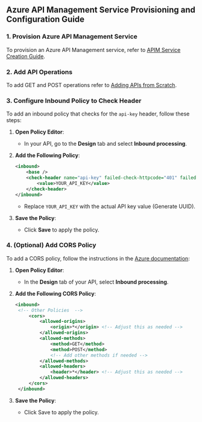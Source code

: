 ## Azure API Management Service Provisioning and Configuration Guide

### 1. Provision Azure API Management Service

To provision an Azure API Management service, refer to [APIM Service Creation Guide](https://azure.github.io/apim-lab/apim-lab/1-apim-creation/apim-creation-1-1-instantiate.html).


### 2. Add API Operations

To add GET and POST operations refer to [Adding APIs from Scratch](https://azure.github.io/apim-lab/apim-lab/3-adding-apis/adding-apis-3-1-from-scratch.html).


### 3. Configure Inbound Policy to Check Header

To add an inbound policy that checks for the `api-key` header, follow these steps:

1. **Open Policy Editor**:
    * In your API, go to the **Design** tab and select **Inbound processing**.
   
2. **Add the Following Policy**:
    ```xml
   <inbound>
        <base />
        <check-header name="api-key" failed-check-httpcode="401" failed-check-error-message="API key missing or invalid" ignore-case="true">
            <value>YOUR_API_KEY</value>
        </check-header>
    </inbound>
    ```
   * Replace `YOUR_API_KEY` with the actual API key value (Generate UUID).

3. **Save the Policy**:
   * Click **Save** to apply the policy.

### 4. (Optional) Add CORS Policy

To add a CORS policy, follow the instructions in the [Azure documentation](https://azure.github.io/apim-lab/apim-lab/4-policy-expressions/policy-expressions-4-1-cors.html):

1. **Open Policy Editor**:
    * In the **Design** tab of your API, select **Inbound processing**.
   
2. **Add the Following CORS Policy**:
   ```xml
   <inbound>
    <!-- Other Policies  -->
        <cors>
            <allowed-origins>
                <origin>*</origin> <!-- Adjust this as needed -->
            </allowed-origins>
            <allowed-methods>
                <method>GET</method>
                <method>POST</method>
                <!-- Add other methods if needed -->
            </allowed-methods>
            <allowed-headers>
                <header>*</header> <!-- Adjust this as needed -->
            </allowed-headers>
        </cors>
    </inbound>
    ```
3. **Save the Policy**:
   * Click Save to apply the policy.


